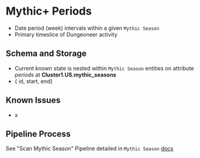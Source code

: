 # Mythic+ Periods

- Date period (week) intervals within a given `Mythic Season`
- Primary timeslice of Dungeoneer activity

## Schema and Storage
- Current known state is nested within `Mythic Season` entities on attribute *periods* at **Cluster1.US.mythic_seasons**
- { id, start, end}

## Known Issues
- x

## Pipeline Process
See "Scan Mythic Season" Pipeline detailed in `Mythic Season` [docs](./mythic-season.md)
